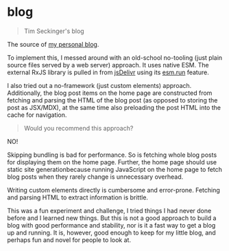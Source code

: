 # blog

> Tim Seckinger's blog

The source of [my personal blog](https://blog.jeys.al).

To implement this, I messed around with an old-school no-tooling (just plain source files served by a web server) approach.
It uses native ESM. The external RxJS library is pulled in from [jsDelivr](https://www.jsdelivr.com/) using its [esm.run](https://www.jsdelivr.com/esm) feature.

I also tried out a no-framework (just custom elements) approach.
Additionally, the blog post items on the home page are constructed from fetching and parsing the HTML of the blog post (as opposed to storing the post as JSX/MDX), at the same time also preloading the post HTML into the cache for navigation.

> Would you recommend this approach?

NO!

Skipping bundling is bad for performance. So is fetching whole blog posts for displaying them on the home page. Further, the home page should use static site generationbecause running JavaScript on the home page to fetch blog posts when they rarely change is unnecessary overhead.

Writing custom elements directly is cumbersome and error-prone. Fetching and parsing HTML to extract information is brittle.

This was a fun experiment and challenge, I tried things I had never done before and I learned new things.
But this is not a good approach to build a blog with good performance and stability, nor is it a fast way to get a blog up and running.
It is, however, good enough to keep for my little blog, and perhaps fun and novel for people to look at.
